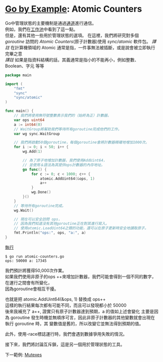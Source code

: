 # [Go by Example](../gobyexample.md): Atomic Counters

Go中管理狀態的主要機制是通過[通道](channels.md)進行通信。  
例如，我們在[工作池](worker-pools.md)中看到了這一點。  
但是，還有其他一些用於管理狀態的選項。 在這裡，我們將研究對多個 *goroutine* 訪問的 *Atomic Counters*(原子計數器)使用 *sync/atomic* 軟件包。
*譯註* 在計算機領域的 Atomic 通常是指，一件事無法被插斷，或是說會被立即執行完畢之意  
*譯註* 如果是指資料結構的話，其義通常是指小的不能再小，例如整數、Boolean、字元 等等

``` go
package main

import (
    "fmt"
    "sync"
    "sync/atomic"
)

func main() {
    // 我們將使用無符號整數表示我們的（始終為正）計數器。
    var ops uint64
    a := int64(0)
    // WaitGroup將幫助我們等待所有goroutine完成他們的工作。
    var wg sync.WaitGroup

    // 我們將啟動50個goroutine，每個goroutine會將計數器精確地增加1000次。
    for i := 0; i < 50; i++ {
        wg.Add(1)

        // 為了原子地增加計數器，我們使用AddUint64，
        // 並使用＆語法為其提供ops計數器的內存地址。
        go func() {
            for c := 0; c < 1000; c++ {
                atomic.AddUint64(&ops, 1)
                a++
            }
            wg.Done()
        }()
    }
    // 等待所有goroutine完成。
    wg.Wait()

    // 現在可以安全訪問 ops，
    // 因為我們知道沒有其他goroutine正在對其進行寫入。
    // 使用atomic.LoadUint64之類的功能，還可以在原子更新時安全地讀取原子。
    fmt.Println("ops:", ops, "a:", a)
}
```
[執行](http://play.golang.org/p/j-14agntvEO)

``` shell
$ go run atomic-counters.go
ops: 50000 a: 17345
```

我們預計將獲得50,000次作業。   
如果我們使用非原子的ops ++來增加計數器，我們可能會得到一個不同的數字，在運行之間會有所變化，  
因為goroutine會相互干擾。   

也就是把 atomic.AddUint64(&ops, 1) 替換成 ops++  
這樣的執行結果每次都有可能不同，而且可以發現都小於 50000  
後來我補充了 a++, 證實只有原子計數器達到預期，a 的值如上述會變化
主要是因為 goroutine 發生時機並無順序可言，因此非原子計數器的其他變數就會出現在執行 goroutine 時，其 變數值是舊的，所以改變它並無法得到預期的值。

此外，使用-race標誌運行時，我們會遇到數據爭用失敗的情況。

接下來，我們將討論互斥鎖，這是另一個用於管理狀態的工具。  

下一範例: [Mutexes](mutexes.md)
